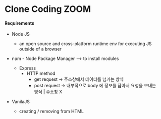 # Clone Coding ZOOM

#### Requirements
- Node JS 
    - an open source and cross-platform runtime env for executing JS outside of a browser

- npm - Node Package Manager --> to install modules
    - Express
        - HTTP method
            - get request -> 주소창에서 데이터를 넘기는 방식
            - post request -> 내부적으로 body 에 정보를 담아서 요청을 보내는 방식 | 주소창 X

- VanilaJS
    - creating / removing from HTML